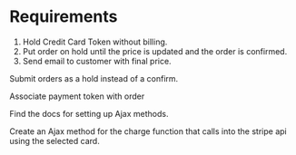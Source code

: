 # Requirements

1. Hold Credit Card Token without billing.
2. Put order on hold until the price is updated and the order is confirmed.
3. Send email to customer with final price.


Submit orders as a hold instead of a confirm.

Associate payment token with order

Find the docs for setting up Ajax methods.

Create an Ajax method for the charge function that calls into the stripe api using the selected card.

